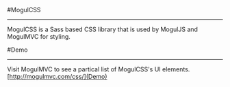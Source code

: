 #MogulCSS
***

MogulCSS is a Sass based CSS library that is used by MogulJS and MogulMVC for styling.

#Demo
***

Visit MogulMVC to see a partical list of MogulCSS's UI elements.
[http://mogulmvc.com/css/](Demo)
